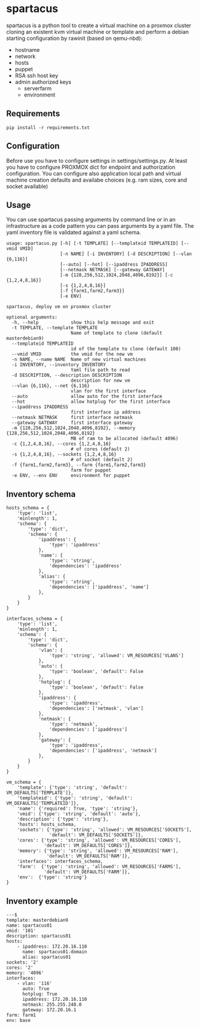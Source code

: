 # spartacus

spartacus is a python tool to create a virtual machine on a proxmox cluster cloning an existent kvm virtual machine or
template and perform a debian starting configuration by rawinit (based on qemu-nbd):

* hostname
* network
* hosts
* puppet
* RSA ssh host key
* admin authorized keys
    * serverfarm
    * environment

## Requirements
```
pip install -r requirements.txt
```

## Configuration
Before use you have to configure settings in settings/settings.py. At least you have to configure PROXMOX dict for endpoint and
authorization configuration. You can configure also application local path and virtual machine creation defaults and availabe choices
(e.g. ram sizes, core and socket available)

## Usage

You can use spartacus passing arguments by command line or in an infrastructure as a code pattern you can pass arguments by a yaml file.
The yaml inventory file is validated against a yaml schema.

```
usage: spartacus.py [-h] [-t TEMPLATE] [--templateid TEMPLATEID] [--vmid VMID]
                    [-n NAME] [-i INVENTORY] [-d DESCRIPTION] [--vlan {6,116}]
                    [--auto] [--hot] [--ipaddress IPADDRESS]
                    [--netmask NETMASK] [--gateway GATEWAY]
                    [-m {128,256,512,1024,2048,4096,8192}] [-c {1,2,4,8,16}]
                    [-s {1,2,4,8,16}]
                    [-f {farm1,farm2,farm3}]
                    [-e ENV]

spartacus, deploy vm on proxmox cluster

optional arguments:
  -h, --help            show this help message and exit
  -t TEMPLATE, --template TEMPLATE
                        Name of template to clone (default masterdebian9)
  --templateid TEMPLATEID
                        id of the template to clone (default 100)
  --vmid VMID           the vmid for the new vm
  -n NAME, --name NAME  Name of new virtual machines
  -i INVENTORY, --inventory INVENTORY
                        Yaml file path to read
  -d DESCRIPTION, --description DESCRIPTION
                        description for new vm
  --vlan {6,116}, --net {6,116}
                        vlan for the first interface
  --auto                allow auto for the first interface
  --hot                 allow hotplug for the first interface
  --ipaddress IPADDRESS
                        first interface ip address
  --netmask NETMASK     first interface netmask
  --gateway GATEWAY     first interface gateway
  -m {128,256,512,1024,2048,4096,8192}, --memory {128,256,512,1024,2048,4096,8192}
                        MB of ram to be allocated (default 4096)
  -c {1,2,4,8,16}, --cores {1,2,4,8,16}
                        # of cores (default 2)
  -s {1,2,4,8,16}, --sockets {1,2,4,8,16}
                        # of socket (default 2)
  -f {farm1,farm2,farm3}, --farm {farm1,farm2,farm3}
                        farm for puppet
  -e ENV, --env ENV     environment for puppet

```

## Inventory schema
```
hosts_schema = {
    'type': 'list',
    'minlength': 1,
    'schema': {
        'type': 'dict',
        'schema': {
            'ipaddress': {
                'type': 'ipaddress'
            },
            'name': {
                'type': 'string',
                'dependencies': 'ipaddress'
            },
            'alias': {
                'type': 'string',
                'dependencies': ['ipaddress', 'name']
            },
        }
    }
}

interfaces_schema = {
    'type': 'list',
    'minlength': 1,
    'schema': {
        'type': 'dict',
        'schema': {
            'vlan': {
                'type': 'string', 'allowed': VM_RESOURCES['VLANS']
            },
            'auto': {
                'type': 'boolean', 'default': False
            },
            'hotplug': {
                'type': 'boolean', 'default': False
            },
            'ipaddress': {
                'type': 'ipaddress',
                'dependencies': ['netmask', 'vlan']
            },
            'netmask': {
                'type': 'netmask',
                'dependencies': ['ipaddress']
            },
            'gateway': {
                'type': 'ipaddress',
                'dependencies': ['ipaddress', 'netmask']
            },
        }
    }
}

vm_schema = {
    'template': {'type': 'string', 'default': VM_DEFAULTS['TEMPLATE']},
    'templateid': {'type': 'string', 'default': VM_DEFAULTS['TEMPLATEID']},
    'name': {'required': True, 'type': 'string'},
    'vmid': {'type': 'string', 'default': 'auto'},
    'description': {'type': 'string'},
    'hosts': hosts_schema,
    'sockets': {'type': 'string', 'allowed': VM_RESOURCES['SOCKETS'],
                'default': VM_DEFAULTS['SOCKETS']},
    'cores': {'type': 'string', 'allowed': VM_RESOURCES['CORES'],
              'default': VM_DEFAULTS['CORES']},
    'memory': {'type': 'string', 'allowed': VM_RESOURCES['RAM'],
               'default': VM_DEFAULTS['RAM']},
    'interfaces': interfaces_schema,
    'farm':  {'type': 'string', 'allowed': VM_RESOURCES['FARMS'],
              'default': VM_DEFAULTS['FARM']},
    'env':  {'type': 'string'}
}
```

## Inventory example
```
---$                                                                                                                                                                                                                
template: masterdebian9
name: spartacus01
vmid: '101'
description: spartacus01
hosts:
    - ipaddress: 172.20.16.110
      name: spartacus01.domain
      alias: spartacus01
sockets: '2'
cores: '2'
memory: '4096'
interfaces:
    - vlan: '116'
      auto: True
      hotplug: True
      ipaddress: 172.20.16.110
      netmask: 255.255.248.0
      gateway: 172.20.16.1
farm: farm1
env: base
```
